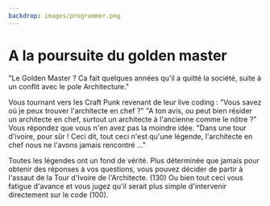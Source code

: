 ```yaml
---
backdrop: images/programmer.png
---
```


# A la poursuite du golden master

"Le Golden Master ? Ca fait quelques années qu'il a quitté la société, suite à un conflit avec le pole Architecture."

Vous tournant vers les Craft Punk revenant de leur live coding : "Vous savez où je peux trouver l'architecte en chef ?"
"A ton avis, ou peut bien résider un architecte en chef, surtout un architecte à l'ancienne comme le nôtre ?"
Vous répondez que vous n'en avez pas la moindre idée.
"Dans une tour d'ivoire, pour sûr ! Ceci dit, tout ceci n'est qu'une légende, l'architecte en chef nous ne l'avons jamais rencontré ..."

Toutes les légendes ont un fond de vérité. Plus déterminée que jamais pour obtenir des réponses à vos questions, vous pouvez décider de partir à l'assaut de la Tour d'Ivoire de l'Architecte. (130)
Ou bien tout ceci vous fatigue d'avance et vous jugez qu'il serait plus simple d'intervenir directement sur le code (100).


<Page url="/assaut-tour-ivoir/130" instructions="" action="Partir à l'assaut de la tour d'ivoir !" condition="none" />
<Page url="/rose-doree/100" instructions="" action="Intervenir directemement sur le code !" condition="none" />


